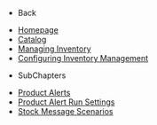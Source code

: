 - Back

* [Homepage](/)
* [Catalog](/UserGuide/Catalog/Index.md)
* [Managing Inventory](/UserGuide/Catalog/Managing_Inventory/Index.md)
* [Configuring Inventory Management](/UserGuide/Catalog/Managing_Inventory/Configuring_Inventory_Management/Index.md)

- SubChapters

* [Product Alerts](/UserGuide/Catalog/Managing_Inventory/Configuring_Inventory_Management/Product_Alerts/Index.md)
* [Product Alert Run Settings](/UserGuide/Catalog/Managing_Inventory/Configuring_Inventory_Management/Product_Alerts/01_Product_Alert_Run_Settings.md)
* [Stock Message Scenarios](/UserGuide/Catalog/Managing_Inventory/Configuring_Inventory_Management/Product_Alerts/02_Stock_Message_Scenarios.md)